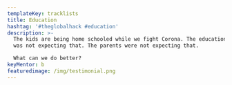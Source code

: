 ```yaml
---
templateKey: tracklists
title: Education
hashtag: '#theglobalhack #education'
description: >-
  The kids are being home schooled while we fight Corona. The education system
  was not expecting that. The parents were not expecting that. 

  What can we do better?
keyMentor: b
featuredimage: /img/testimonial.png
---
```

